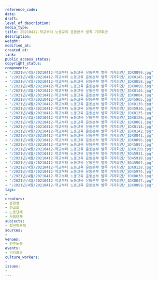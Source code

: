 ```yaml
---
reference_code: 
date: 
draft: 
level_of_description: 
media_type: 
title: 20210412-학교부터 노동교육 운동본부 발족 기자회견
description: 
weight: 
modified_at: 
created_at: 
link: 
public_access_status: 
copyright_status: 
components:
- "/2021년/4월/20210412-학교부터 노동교육 운동본부 발족 기자회견/_1DX0099.jpg"
- "/2021년/4월/20210412-학교부터 노동교육 운동본부 발족 기자회견/_1DX0145.jpg"
- "/2021년/4월/20210412-학교부터 노동교육 운동본부 발족 기자회견/_1DX0058.jpg"
- "/2021년/4월/20210412-학교부터 노동교육 운동본부 발족 기자회견/_1DX0090.jpg"
- "/2021년/4월/20210412-학교부터 노동교육 운동본부 발족 기자회견/_1DX0144.jpg"
- "/2021년/4월/20210412-학교부터 노동교육 운동본부 발족 기자회견/_1DX0084.jpg"
- "/2021년/4월/20210412-학교부터 노동교육 운동본부 발족 기자회견/_5D45905.jpg"
- "/2021년/4월/20210412-학교부터 노동교육 운동본부 발족 기자회견/_1DX0130.jpg"
- "/2021년/4월/20210412-학교부터 노동교육 운동본부 발족 기자회견/_5D45930.jpg"
- "/2021년/4월/20210412-학교부터 노동교육 운동본부 발족 기자회견/_1DX0135.jpg"
- "/2021년/4월/20210412-학교부터 노동교육 운동본부 발족 기자회견/_1DX0126.jpg"
- "/2021년/4월/20210412-학교부터 노동교육 운동본부 발족 기자회견/_1DX0001.jpg"
- "/2021년/4월/20210412-학교부터 노동교육 운동본부 발족 기자회견/_1DX0118.jpg"
- "/2021년/4월/20210412-학교부터 노동교육 운동본부 발족 기자회견/_1DX0142.jpg"
- "/2021년/4월/20210412-학교부터 노동교육 운동본부 발족 기자회견/_1DX0041.jpg"
- "/2021년/4월/20210412-학교부터 노동교육 운동본부 발족 기자회견/_1DX0096.jpg"
- "/2021년/4월/20210412-학교부터 노동교육 운동본부 발족 기자회견/_5D45897.jpg"
- "/2021년/4월/20210412-학교부터 노동교육 운동본부 발족 기자회견/_1DX0150.jpg"
- "/2021년/4월/20210412-학교부터 노동교육 운동본부 발족 기자회견/_5D45931.jpg"
- "/2021년/4월/20210412-학교부터 노동교육 운동본부 발족 기자회견/_5D45918.jpg"
- "/2021년/4월/20210412-학교부터 노동교육 운동본부 발족 기자회견/_5D45907.jpg"
- "/2021년/4월/20210412-학교부터 노동교육 운동본부 발족 기자회견/_1DX0138.jpg"
- "/2021년/4월/20210412-학교부터 노동교육 운동본부 발족 기자회견/_5D45974.jpg"
- "/2021년/4월/20210412-학교부터 노동교육 운동본부 발족 기자회견/_1DX0030.jpg"
- "/2021년/4월/20210412-학교부터 노동교육 운동본부 발족 기자회견/_1DX0047.jpg"
- "/2021년/4월/20210412-학교부터 노동교육 운동본부 발족 기자회견/_1DX0069.jpg"
tags:
- 
creators:
- 총연맹
- 전교조
- 노동단체
- 사회단체
subjects:
- 청년미조직
sources:
- 
venues:
- 민주노총
events:
- 기자회견
culture_workers:
- 
issues:
- 
---
```


